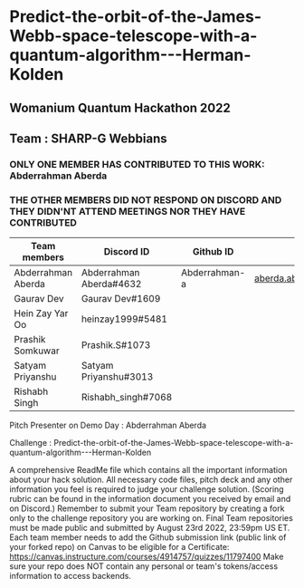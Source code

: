 # Predict-the-orbit-of-the-James-Webb-space-telescope-with-a-quantum-algorithm---Herman-Kolden
## Womanium Quantum Hackathon 2022

## Team : SHARP-G Webbians

### ONLY ONE MEMBER HAS CONTRIBUTED TO THIS WORK: Abderrahman Aberda

### THE OTHER MEMBERS DID NOT RESPOND ON DISCORD AND THEY DIDN'NT ATTEND MEETINGS NOR THEY HAVE CONTRIBUTED

Team members         | Discord ID                 | Github ID        | email
---                  | ---                        | ---              | ---
Abderrahman Aberda   | Abderrahman Aberda#4632    | Abderrahman-a    | aberda.abderrahman@gmail.com
Gaurav Dev           | Gaurav Dev#1609
Hein Zay  Yar Oo     | heinzay1999#5481
Prashik Somkuwar     | Prashik.S#1073
Satyam Priyanshu     | Satyam Priyanshu#3013
Rishabh Singh        | Rishabh_singh#7068


Pitch Presenter on Demo Day : Abderrahman Aberda

Challenge                   : Predict-the-orbit-of-the-James-Webb-space-telescope-with-a-quantum-algorithm---Herman-Kolden

A comprehensive ReadMe file which contains all the important information about your hack solution.
All necessary code files, pitch deck and any other information you feel is required to judge your challenge solution. (Scoring rubric can be found in the information document you received by email and on Discord.)
Remember to submit your Team repository by creating a fork only to the challenge repository you are working on. Final Team repositories must be made public and submitted by August 23rd 2022, 23:59pm US ET. Each team member needs to add the Github submission link (public link of your forked repo) on Canvas to be eligible for a Certificate: https://canvas.instructure.com/courses/4914757/quizzes/11797400 Make sure your repo does NOT contain any personal or team's tokens/access information to access backends.
